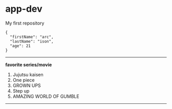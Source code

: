 # app-dev
My first repository
```
{
  "firstName": "arc",
  "lastName": "ison",
  "age": 21
}
```

-------------------------
**favorite series/movie**
1. Jujutsu kaisen
2. One piece
3. GROWN UPS
4. Step up
5. AMAZING WORLD OF GUMBLE
--------------------------
